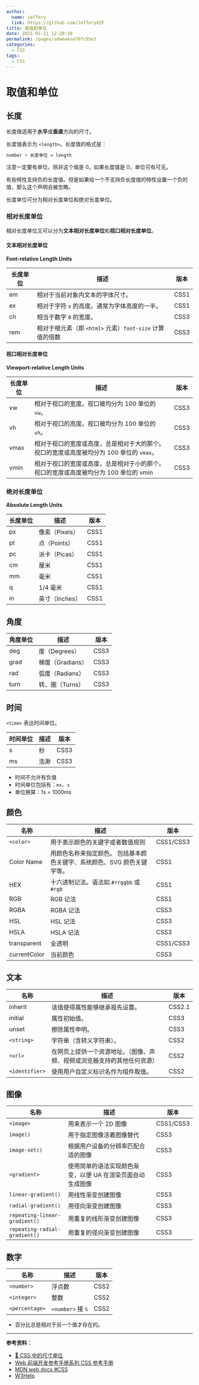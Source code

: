 ```yaml
---
author: 
  name: jeffery
  link: https://github.com/JefferyXZF
title: 取值和单位
date: 2021-01-21 12:20:10
permalink: /pages/sdwewese76fc95e3
categories: 
  - CSS
tags: 
  - CSS
---
```


# 取值和单位

## 长度

长度值适用于**水平**或**垂直**方向的尺寸。

长度值表示为 `<length>`。长度值的格式是：

```css
number + 长度单位 = length
```

注意一定要有单位，除非这个值是 0。如果长度值是 0，单位可有可无。

有些特性支持负的长度值。但是如果给一个不支持负长度值的特性设置一个负的值，那么这个声明会被忽略。

长度单位可分为相对长度单位和绝对长度单位。

### 相对长度单位

相对长度单位又可以分为**文本相对长度单位**和**视口相对长度单位**。

#### 文本相对长度单位

**Font-relative Length Units**

| 长度单位 | 描述                                                     | 版本 |
| -------- | -------------------------------------------------------- | ---- |
| em       | 相对于当前对象内文本的字体尺寸。                         | CSS1 |
| ex       | 相对于字符 `x` 的高度。通常为字体高度的一半。            | CSS1 |
| ch       | 相当于数字 `0` 的宽度。                                  | CSS3 |
| rem      | 相对于根元素（即 `<html>` 元素）`font-size` 计算值的倍数 | CSS3 |

#### 视口相对长度单位

**Viewport-relative Length Units**

| 长度单位 | 描述                                                         | 版本 |
| -------- | ------------------------------------------------------------ | ---- |
| vw       | 相对于视口的宽度。视口被均分为 100 单位的 `vw`。             | CSS3 |
| vh       | 相对于视口的高度。视口被均分为 100 单位的 `vh`。             | CSS3 |
| vmax     | 相对于视口的宽度或高度，总是相对于大的那个。 视口的宽度或高度被均分为 100 单位的 `vmax`。 | CSS3 |
| vmin     | 相对于视口的宽度或高度，总是相对于小的那个。 视口的宽度或高度被均分为 100 单位的 vmin | CSS3 |

### 绝对长度单位

**Absolute Length Units**

| 长度单位 | 描述           | 版本 |
| -------- | -------------- | ---- |
| px       | 像素（Pixels） | CSS1 |
| pt       | 点（Points）   | CSS1 |
| pc       | 派卡（Picas）  | CSS1 |
| cm       | 厘米           | CSS1 |
| mm       | 毫米           | CSS1 |
| q        | 1/4 毫米       | CSS1 |
| in       | 英寸（Inches） | CSS1 |

## 角度

| 角度单位 | 描述             | 版本 |
| -------- | ---------------- | ---- |
| deg      | 度（Degrees）    | CSS3 |
| grad     | 梯度（Gradians） | CSS3 |
| rad      | 弧度（Radians）  | CSS3 |
| turn     | 转、圈（Turns）  | CSS3 |

## 时间

`<time>` 表达时间单位。

| 时间单位 | 描述 | 版本 |
| -------- | ---- | ---- |
| s        | 秒   | CSS3 |
| ms       | 浩渺 | CSS3 |

- 时间不允许有负值
- 时间单位包括有：`ms`、`s`
- 单位换算：1s = 1000ms

## 颜色

| 名称         | 描述                                                         | 版本      |
| ------------ | ------------------------------------------------------------ | --------- |
| `<color>`    | 用于表示颜色的关键字或者数值规则                             | CSS1/CSS3 |
| Color Name   | 用颜色名称来指定颜色。 包括基本颜色关键字、系统颜色、SVG 颜色关键字等。 | CSS1      |
| HEX          | 十六进制记法。语法如 `#rrggbb` 或 `#rgb`                     | CSS1      |
| RGB          | RGB 记法                                                     | CSS1      |
| RGBA         | RGBA 记法                                                    | CSS3      |
| HSL          | HSL 记法                                                     | CSS3      |
| HSLA         | HSLA 记法                                                    | CSS3      |
| transparent  | 全透明                                                       | CSS1/CSS3 |
| currentColor | 当前颜色                                                     | CSS3      |

## 文本

| 名称           | 描述                                                         | 版本   |
| -------------- | ------------------------------------------------------------ | ------ |
| inherit        | 该值使得属性能够继承祖先设置。                               | CSS2.1 |
| initial        | 属性初始值。                                                 | CSS3   |
| unset          | 擦除属性申明。                                               | CSS3   |
| `<string>`     | 字符串（含转义字符串）。                                     | CSS2   |
| `<url>`        | 在网页上提供一个资源地址。（图像、声频、视频或浏览器支持的其他任何资源） | CSS2   |
| `<identifier>` | 使用用户自定义标识名作为组件取值。                           | CSS2   |

## 图像

| 名称                          | 描述                                                       | 版本      |
| ----------------------------- | ---------------------------------------------------------- | --------- |
| `<image>`                     | 用来表示一个 2D 图像                                       | CSS1/CSS3 |
| `image()`                     | 用于指定图像活着图像替代                                   | CSS3      |
| `image-set()`                 | 根据用户设备的分辨率匹配合适的图像                         | CSS3      |
| `<gradient>`                  | 使用简单的语法实现颜色渐变，以便 UA 在渲染页面自动生成图像 | CSS3      |
| `linear-gradient()`           | 用线性渐变创建图像                                         | CSS3      |
| `radial-gradient()`           | 用径向渐变创建图像                                         | CSS3      |
| `repeating-linear-gradient()` | 用重复的线形渐变创建图像                                   | CSS3      |
| `repeating-radial-gradient()` | 用重复的径向渐变创建图像                                   | CSS3      |

## 数字

| 名称           | 描述              | 版本 |
| -------------- | ----------------- | ---- |
| `<number>`     | 浮点数            | CSS2 |
| `<integer>`    | 整数              | CSS2 |
| `<percentage>` | `<number>` 接 `%` | CSS2 |

- 百分比总是相对于另一个值才存在的。

------

**参考资料：**

- [📝 CSS 中的尺寸单位](https://juejin.im/post/594589fc8d6d81cc72e1ca66)
- [Web 前端开发参考手册系列 CSS 参考手册](http://css.doyoe.com/)
- [MDN web docs #CSS](https://developer.mozilla.org/zh-CN/docs/Web/CSS)
- [W3Help](http://w3help.org/zh-cn/kb/)
